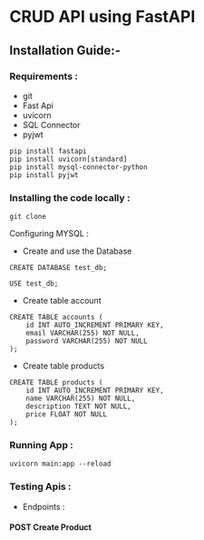 # CRUD API using FastAPI


## Installation Guide:-


### Requirements :
 * git
 * Fast Api
 * uvicorn
 * SQL Connector
 * pyjwt
 
``` pip install fastapi ```<br>
``` pip install uvicorn[standard] ```<br>
``` pip install mysql-connector-python ```<br>
``` pip install pyjwt ```<br>

### Installing the code locally :

``` git clone ```


Configuring MYSQL :

* Create and use the Database
``` 
CREATE DATABASE test_db;
```

```
USE test_db;
```

* Create table account

``` 
CREATE TABLE accounts (
    id INT AUTO_INCREMENT PRIMARY KEY,
    email VARCHAR(255) NOT NULL,
    password VARCHAR(255) NOT NULL
);
```


* Create table products 

``` 
CREATE TABLE products (
    id INT AUTO_INCREMENT PRIMARY KEY,
    name VARCHAR(255) NOT NULL,
    description TEXT NOT NULL,
    price FLOAT NOT NULL
);
```

### Running App : 

``` uvicorn main:app --reload ```


### Testing Apis :

* Endpoints : 

#### POST Create Product
